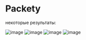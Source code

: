 # Packety
некоторые результаты:

![image](https://github.com/Olga257/Packety/assets/86672770/393d1919-980e-4434-bbe6-4348bc5abdf5)
![image](https://github.com/Olga257/Packety/assets/86672770/4087e4b5-7b26-400a-bbf2-58b7ba50975e)
![image](https://github.com/Olga257/Packety/assets/86672770/efa871ad-2e1c-4e6d-acfa-1ed3b267e5aa)
![image](https://github.com/Olga257/Packety/assets/86672770/3149c118-1f5e-4665-a6fe-32d6df81504a)
